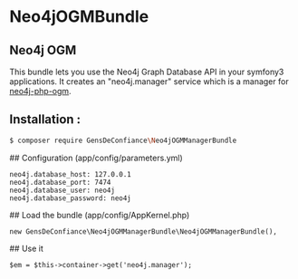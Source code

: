 # Neo4jOGMBundle


## Neo4j OGM

This bundle lets you use the Neo4j Graph Database API in your symfony3 applications.
It creates an "neo4j.manager" service which is a manager for [neo4j-php-ogm](https://github.com/graphaware/neo4j-php-ogm).

## Installation :
``` bash
$ composer require GensDeConfiance\Neo4jOGMManagerBundle
```

## Configuration (app/config/parameters.yml)
````
neo4j.database_host: 127.0.0.1
neo4j.database_port: 7474
neo4j.database_user: neo4j
neo4j.database_password: neo4j
````

## Load the bundle (app/config/AppKernel.php)
````
new GensDeConfiance\Neo4jOGMManagerBundle\Neo4jOGMManagerBundle(),
````

## Use it
````
$em = $this->container->get('neo4j.manager');
````
